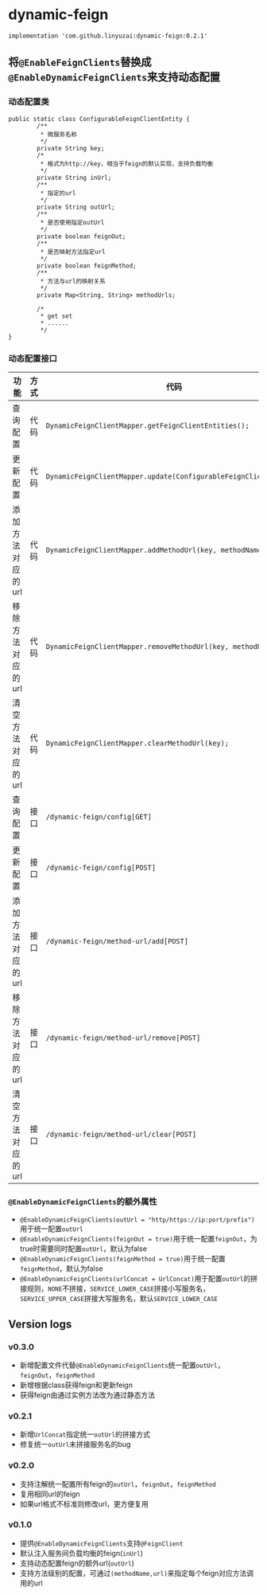 # dynamic-feign

```
implementation 'com.github.linyuzai:dynamic-feign:0.2.1'
```
## 将`@EnableFeignClients`替换成`@EnableDynamicFeignClients`来支持动态配置

### 动态配置类
```
public static class ConfigurableFeignClientEntity {
        /**
         * 微服务名称
         */
        private String key;
        /*
         * 格式为http://key，相当于feign的默认实现，支持负载均衡
         */
        private String inUrl;
        /**
         * 指定的url
         */
        private String outUrl;
        /**
         * 是否使用指定outUrl
         */
        private boolean feignOut;
        /**
         * 是否映射方法指定url
         */
        private boolean feignMethod;
        /**
         * 方法与url的映射关系
         */
        private Map<String, String> methodUrls;
        
        /*
         * get set
         * ......
         */
}
```
### 动态配置接口
|功能|方式|代码|必传字段|其他|
|---|---|---|---|---|
|查询配置|代码|`DynamicFeignClientMapper.getFeignClientEntities();`|||
|更新配置|代码|`DynamicFeignClientMapper.update(ConfigurableFeignClientEntity);`|`key`|只能修改`outUrl`，`feignOut`，`feignMethod`|
|添加方法对应的url|代码|`DynamicFeignClientMapper.addMethodUrl(key, methodName, url);`|`key`，`methodName`，`url`|相同的`methodName`会覆盖|
|移除方法对应的url|代码|`DynamicFeignClientMapper.removeMethodUrl(key, methodName);`|`key`，`methodName`||
|清空方法对应的url|代码|`DynamicFeignClientMapper.clearMethodUrl(key);`|`key`||
|查询配置|接口|`/dynamic-feign/config[GET]`|||
|更新配置|接口|`/dynamic-feign/config[POST]`|`key`|只能修改`outUrl`，`feignOut`，`feignMethod`|
|添加方法对应的url|接口|`/dynamic-feign/method-url/add[POST]`|`key`，`methodName`，`url`|相同的`methodName`会覆盖|
|移除方法对应的url|接口|`/dynamic-feign/method-url/remove[POST]`|`key`，`methodName`||
|清空方法对应的url|接口|`/dynamic-feign/method-url/clear[POST]`|`key`||

### `@EnableDynamicFeignClients`的额外属性
- `@EnableDynamicFeignClients(outUrl = "http/https://ip:port/prefix")`用于统一配置`outUrl`
- `@EnableDynamicFeignClients(feignOut = true)`用于统一配置`feignOut`，为true时需要同时配置`outUrl`，默认为false
- `@EnableDynamicFeignClients(feignMethod = true)`用于统一配置`feignMethod`，默认为false
- `@EnableDynamicFeignClients(urlConcat = UrlConcat)`用于配置`outUrl`的拼接规则，`NONE`不拼接，`SERVICE_LOWER_CASE`拼接小写服务名，`SERVICE_UPPER_CASE`拼接大写服务名，默认`SERVICE_LOWER_CASE`

## Version logs

### v0.3.0
- 新增配置文件代替`@EnableDynamicFeignClients`统一配置`outUrl`，`feignOut`，`feignMethod`
- 新增根据class获得feign和更新feign
- 获得feign由通过实例方法改为通过静态方法

### v0.2.1
- 新增`UrlConcat`指定统一`outUrl`的拼接方式
- 修复统一`outUrl`未拼接服务名的bug

### v0.2.0
- 支持注解统一配置所有feign的`outUrl`，`feignOut`，`feignMethod`
- 复用相同url的feign
- 如果url格式不标准则修改url，更方便复用

### v0.1.0
- 提供`@EnableDynamicFeignClients`支持`@FeignClient`
- 默认注入服务间负载均衡的feign(`inUrl`)
- 支持动态配置feign的额外url(`outUrl`)
- 支持方法级别的配置，可通过`(methodName,url)`来指定每个feign对应方法调用的url
